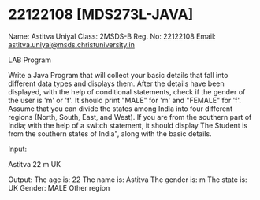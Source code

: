 # 22122108 [MDS273L-JAVA]
 
 Name: Astitva Uniyal
 Class: 2MSDS-B
 Reg. No: 22122108
 Email: astitva.uniyal@msds.christuniversity.in

LAB Program

Write a Java Program that will collect your basic details that fall into different data types and displays them.
After the details have been displayed, with the help of conditional statements, check if the gender of the user is 'm' or 'f'. It should print "MALE" for 'm' and "FEMALE" for 'f'.
Assume that you can divide the states among India into four different regions (North, South, East, and West). If you are from the southern part of India; with the help of a switch statement, it should display The Student is from the southern states of India", along with the basic details.

Input:

Astitva
22
m
UK

Output:
The age is: 22
The name is: Astitva
The gender is: m
The state is: UK
Gender: MALE
Other region
